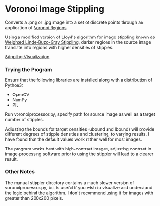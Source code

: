 # Voronoi Image Stippling
 Converts a .png or .jpg image into a set of discrete points through an application of [Voronoi Regions](https://www.sciencedirect.com/topics/engineering/voronoi-region)
 
 Using a modified version of Lloyd's algorithm for image stippling known as [Weighted Linde-Buzo-Gray Stippling](http://kops.uni-konstanz.de/bitstream/handle/123456789/41075/Deussen_2-gu29mv4u87jh2.pdf;jsessionid=59CE5E51DFC411DD78F6603DB301C8DF?sequence=1), darker regions in the source image translate into regions with higher densities of stipples.

[Stippling Visualization](https://media.giphy.com/media/Qx5M3UWdhifXn8lZx7/giphy.gif)

### Trying the Program
 Ensure that the following libraries are installed along with a distribution of Python3:
 * OpenCV
 * NumPy
 * PIL
 
 Run voronoiprocessor.py, specify path for source image as well as a target number of stipples.
 
 Adjusting the bounds for target densities (ubound and lbound) will provide different degrees of stipple densities and clustering, to varying results. I have found that the default values work rather well for most images.
   
 The program works best with high-contrast images, adjusting contrast in image-processing software prior to using the stippler will lead to a clearer result.
 
 ### Other Notes
  The manual stippler directory contains a much slower version of voronoiprocessor.py, but is useful if you wish to visualize and understand the logic behind the algorithm. I don't recommend using it for images with greater than 200x200 pixels.
  
  
  
